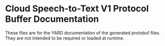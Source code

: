 # Cloud Speech-to-Text V1 Protocol Buffer Documentation

These files are for the YARD documentation of the generated protobuf files.
They are not intended to be required or loaded at runtime.
